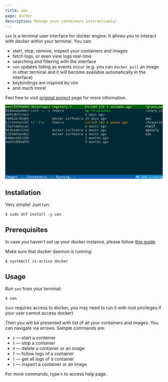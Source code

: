 ```yaml
---
title: sen
page: docker
description: Manage your containers interactively!
---
```


`sen` is a terminal user interface for docker engine. It allows you to interact with docker within your terminal. You can:

 * start, stop, remove, inspect your containers and images
 * fetch logs, or even view logs real-time
 * searching and filtering with the interface
 * `sen` updates listing as events occur (e.g. you can `docker pull` an image in other terminal and it will become available automatically in the interface)
 * keybindings are inspired by vim
 * and much more!

Feel free to visit [original project](https://github.com/TomasTomecek/sen) page for more information.

![sen preview](/tools/docker/sen-preview.gif)


## Installation

Very simple! Just run:

```
$ sudo dnf install -y sen
```


## Prerequisites

In case you haven't set up your docker instance, please follow [this guide](https://developer.fedoraproject.org/tools/docker/docker-installation.html).

Make sure that docker daemon is running:

```
$ systemctl is-active docker
```


## Usage

Run `sen` from your terminal:

```
$ sen
```

(`sen` requires access to docker, you may need to run it with root privileges if your user cannot access docker)

Then you will be presented with list of all your containers and images. You can navigate via arrows. Sample commands are:

 * `s` — start a container
 * `t` — stop a container
 * `d` — delete a container or an image
 * `f` — follow logs of a container
 * `l` — get all logs of a container
 * `i` — inspect a container or an image

For more commands, type `h` to access help page.
